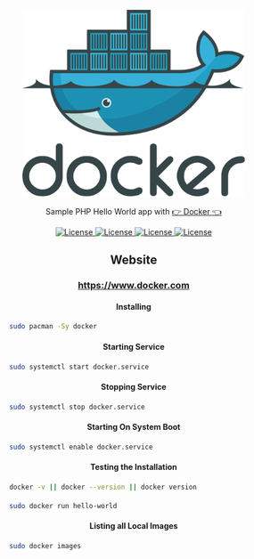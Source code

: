 <p align="center"><img src="docker.svg" width="400"></p>

<p align="center">Sample PHP Hello World app with  <a href="https://www.docker.com/">👉 Docker 👈</a></p>

<p align="center">
    <a href="https://opensource.org/licenses/MIT">
        <img alt="License" src="https://img.shields.io/badge/License-MIT-yellow.svg">
    </a>
    <a href="#">
        <img alt="License" src="https://img.shields.io/github/languages/count/MagicalStrangeQuark/DockerPHPHelloWorld">
    </a>
    <a href="#">
        <img alt="License" src="https://img.shields.io/github/last-commit/MagicalStrangeQuark/DockerPHPHelloWorld">
    </a>
    <a href="#">
        <img alt="License" src="https://img.shields.io/github/followers/MagicalStrangeQuark?style=social">
    </a>
</p>

<h2 align="center">Website</h2>

<h3 align="center">
    <a href="https://www.docker.com">https://www.docker.com</a>
</h3>

<h4 align="center">Installing</h4>

```bash
	sudo pacman -Sy docker
```

<h4 align="center">Starting Service</h4>

```bash
	sudo systemctl start docker.service
```

<h4 align="center">Stopping Service</h4>

```bash
	sudo systemctl stop docker.service
```

<h4 align="center">Starting On System Boot</h4>

```bash
	sudo systemctl enable docker.service
```

<h4 align="center">Testing the Installation</h4>

```bash
	docker -v || docker --version || docker version

	sudo docker run hello-world
```

<h4 align="center">Listing all Local Images</h4>

```bash
	sudo docker images
```